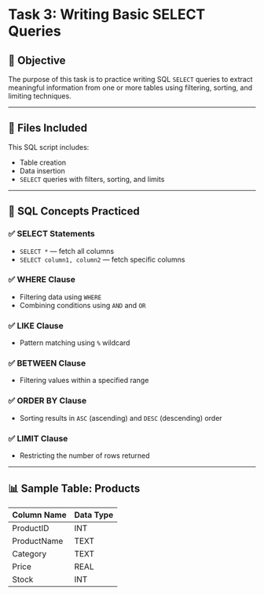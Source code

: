 # Task 3: Writing Basic SELECT Queries

## 📌 Objective
The purpose of this task is to practice writing SQL `SELECT` queries to extract meaningful information from one or more tables using filtering, sorting, and limiting techniques.

---

## 📁 Files Included

  This SQL script includes:
  - Table creation
  - Data insertion
  - `SELECT` queries with filters, sorting, and limits

---

## 📝 SQL Concepts Practiced

### ✅ SELECT Statements
- `SELECT *` — fetch all columns
- `SELECT column1, column2` — fetch specific columns

### ✅ WHERE Clause
- Filtering data using `WHERE`
- Combining conditions using `AND` and `OR`

### ✅ LIKE Clause
- Pattern matching using `%` wildcard

### ✅ BETWEEN Clause
- Filtering values within a specified range

### ✅ ORDER BY Clause
- Sorting results in `ASC` (ascending) and `DESC` (descending) order

### ✅ LIMIT Clause
- Restricting the number of rows returned

---

## 📊 Sample Table: Products

| Column Name  | Data Type |
|--------------|------------|
| ProductID    | INT        |
| ProductName  | TEXT       |
| Category     | TEXT       |
| Price        | REAL       |
| Stock        | INT        |



